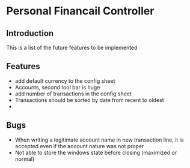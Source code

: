 # Personal Financail Controller

## Introduction
This is a list of the future features to be implemented

## Features
- add default currency to the config sheet
- Accounts, second tool bar is huge
- add number of transactions in the config sheet
- Transactions should be sorted by date from recent to oldest
-

## Bugs
- When writing a legitimate account name in new transaction line, it is accepted even if the account nature was not proper
- Not able to store the windows state before closing (maximized or normal)
